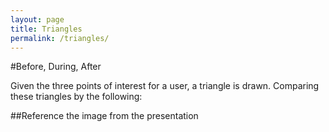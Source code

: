 ```yaml
---
layout: page
title: Triangles
permalink: /triangles/
---
```


#Before, During, After

Given the three points of interest for a user,  a triangle is drawn.  Comparing these triangles by the following:

##Reference the image from the presentation

